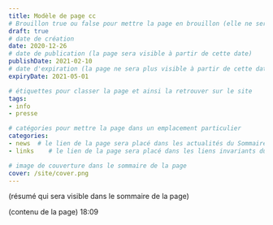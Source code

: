 ```yaml
---
title: Modèle de page cc
# Brouillon true ou false pour mettre la page en brouillon (elle ne sera pas accessible sur le site)
draft: true 
# date de création
date: 2020-12-26 
# date de publication (la page sera visible à partir de cette date)
publishDate: 2021-02-10 
# date d'expiration (la page ne sera plus visible à partir de cette date)
expiryDate: 2021-05-01  

# étiquettes pour classer la page et ainsi la retrouver sur le site
tags: 
- info
- presse

# catégories pour mettre la page dans un emplacement particulier
categories: 
- news 	# le lien de la page sera placé dans les actualités du Sommaire général
- links    # le lien de la page sera placé dans les liens invariants du Sommaire général

# image de couverture dans le sommaire de la page
cover: /site/cover.png
---
```


(résumé qui sera visible dans le sommaire de la page)

<!--more-->

(contenu de la page) 18:09
